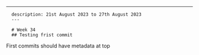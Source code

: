 ---
      description: 21st August 2023 to 27th August 2023
      ---
      
      # Week 34
      ## Testing frist commit

First commits should have metadata at top